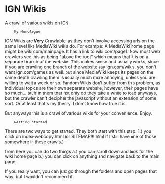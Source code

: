 # IGN Wikis
 A crawl of various wikis on IGN.
 
		My Monologue
 IGN Wikis are <b>Very</b> Crawlable, as they don't involve accessing urls on the same level like MediaWiki wikis do.
 For example:
 A MediaWiki home page might be wiki.com/mainpage. It has a link to wiki.com/page1.  Now most web crawlers see this as being "above the root" which means that 
 It is on a separate branch of the website.  This makes sense and usually works, since if you are crawling one branch of the website say ign.com/wikis, you don't want ign.com/games as well. 
 but since MediaWiki keeps its pages on the same depth crawling them is usually much more annoying, unless you are willing to wait a week or so.
 Fandom Wikis don't suffer from this problem, as individual topics are their own separate website, however, their pages have so much... stuff in them that not only
 do they take a while to load anyways, but the crawler can't decipher the javascript without an extension of some sort.  Or at least that's my theory.  I don't know how true it is.
 
 But anyways this is a crawl of various wikis for your convenience. Enjoy.


		Getting Started
		
There are two ways to get started.  They both start with this step:
1.) you click on index-webcopy.html (or SITEMAP!!!.html if I still have one of those somewhere in these crawls.)

from here you can do two things
a.) you can scroll down and look for the wiki home page
b.) you can click on anything and navigate back to the main page.

If you really want, you can just go through the folders and open pages that way. but I wouldn't recommend it.
